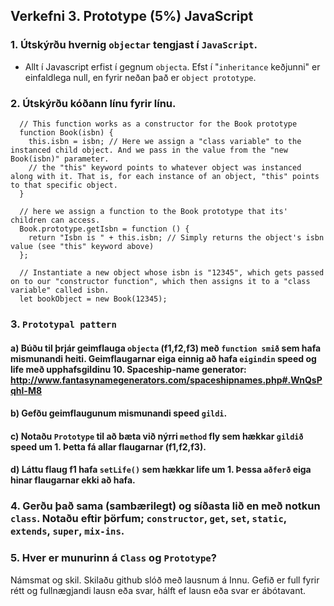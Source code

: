 ## Verkefni 3. Prototype (5%) JavaScript
### 1. Útskýrðu hvernig `objectar` tengjast í `JavaScript`.

  - Allt í Javascript erfist í gegnum `objecta`. Efst í "`inheritance` keðjunni" er einfaldlega null, en fyrir neðan það er `object prototype`.

### 2. Útskýrðu kóðann línu fyrir línu.

```
  // This function works as a constructor for the Book prototype
  function Book(isbn) { 
    this.isbn = isbn; // Here we assign a "class variable" to the instanced child object. And we pass in the value from the "new Book(isbn)" parameter.
    // the "this" keyword points to whatever object was instanced along with it. That is, for each instance of an object, "this" points to that specific object.
  }

  // here we assign a function to the Book prototype that its' children can access.
  Book.prototype.getIsbn = function () {
    return "Isbn is " + this.isbn; // Simply returns the object's isbn value (see "this" keyword above)
  };

  // Instantiate a new object whose isbn is "12345", which gets passed on to our "constructor function", which then assigns it to a "class variable" called isbn.
  let bookObject = new Book(12345);

```

### 3. `Prototypal pattern`

#### a) Búðu til þrjár geimflauga `objecta` (f1,f2,f3) með `function smið` sem hafa mismunandi heiti. Geimflaugarnar eiga einnig að hafa `eigindin` speed og life með upphafsgildinu 10. Spaceship-name generator: http://www.fantasynamegenerators.com/spaceshipnames.php#.WnQsPqhl-M8

#### b) Gefðu geimflaugunum mismunandi speed `gildi`.

#### c) Notaðu `Prototype` til að bæta við nýrri `method` fly sem hækkar `gildið` speed um 1. Þetta fá allar flaugarnar (f1,f2,f3).

#### d) Láttu flaug f1 hafa `setLife()` sem hækkar life um 1. Þessa `aðferð` eiga hinar flaugarnar ekki að hafa.

### 4. Gerðu það sama (sambærilegt) og síðasta lið en með notkun `class`. Notaðu eftir þörfum; `constructor`, `get`, `set`, `static`, `extends`, `super`, `mix-ins`.

### 5. Hver er munurinn á `Class` og `Prototype`?

Námsmat og skil.
Skilaðu github slóð með lausnum á Innu.
Gefið er full fyrir rétt og fullnægjandi lausn eða svar, hálft ef lausn eða svar er ábótavant.
